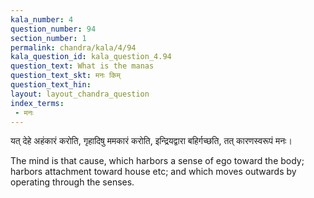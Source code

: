 ```yaml
---
kala_number: 4
question_number: 94
section_number: 1
permalink: chandra/kala/4/94
kala_question_id: kala_question_4.94
question_text: What is the manas
question_text_skt: मनः किम्
question_text_hin: 
layout: layout_chandra_question
index_terms:
 - मनः
---
```


<!-- skt-start -->
यत् देहे अहंकारं करोति, गृहादिषु ममकारं करोति, इन्द्रियद्वारा बहिर्गच्छति, तत् कारणस्वरूपं मनः। 
<!-- skt-end -->

<!-- eng-start -->
The mind is that cause, which harbors a sense of ego toward the body; harbors attachment toward house etc; and which moves outwards by operating through the senses.
<!-- eng-end -->

